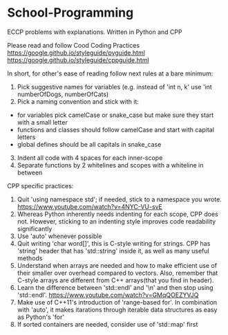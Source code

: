 # School-Programming
ECCP problems with explanations. Written in Python and CPP

Please read and follow Cood Coding Practices
https://google.github.io/styleguide/pyguide.html
https://google.github.io/styleguide/cppguide.html

In short, for other's ease of reading follow next rules at a bare minimum:
1. Pick suggestive names for variables (e.g. instead of 'int n, k' use 'int numberOfDogs, numberOfCats)
2. Pick a naming convention and stick with it:
- for variables pick camelCase or snake_case but make sure they start with a small letter
- functions and classes should follow camelCase and start with capital letters
- global defines should be all capitals in snake_case
3. Indent all code with 4 spaces for each inner-scope
4. Separate functions by 2 whitelines and scopes with a whiteline in between

CPP specific practices:
1. Quit 'using namespace std'; if needed, stick to a namespace you wrote. 
https://www.youtube.com/watch?v=4NYC-VU-svE
2. Whereas Python inherently needs indenting for each scope, CPP does not. However, sticking to an indenting style improves code readability significantly
3. Use 'auto' whenever possible
4. Quit writing 'char word[]', this is C-style writing for strings. CPP has 'string' header that has 'std::string' inside it, as well as many useful methods
5. Understand when arrays are needed and how to make efficient use of their smaller over overhead compared to vectors. Also, remember that C-style arrays are different from C++ arrays(that you find in <array> header). 
6. Learn the difference between 'std::endl' and '\n' and then stop using 'std::endl'. https://www.youtube.com/watch?v=GMqQOEZYVJQ
7. Make use of C++11's introduction of 'range-based for'. In combination with 'auto', it makes itarations through iterable data structures as easy as Python's 'for'
8. If sorted containers are needed, consider use of 'std::map' first
